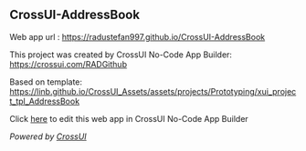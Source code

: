 ## CrossUI-AddressBook
Web app url : https://radustefan997.github.io/CrossUI-AddressBook

This project was created by CrossUI No-Code App Builder: https://crossui.com/RADGithub

Based on template: https://linb.github.io/CrossUI_Assets/assets/projects/Prototyping/xui_project_tpl_AddressBook

Click [here](https://crossui.com/RADGithub/#!from=github&owner=radustefan997&repo=CrossUI-AddressBook) to edit this web app in CrossUI No-Code App Builder

<i>Powered by [CrossUI](https://crossui.com)</i>
